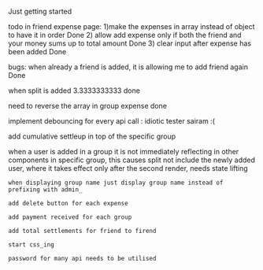 Just getting started

todo in friend expense page:
1)make the expenses in array instead of object to have it in order  Done
2) allow add expense only if both the friend and your money sums up to total amount Done
3) clear input after expense has been added Done 


bugs:
when already a friend is added, it is allowing me to add friend again Done


when split is added 3.3333333333 done

need to reverse the array in group expense done

implement debouncing for every api call : idiotic tester sairam :(

add cumulative settleup in top of the specific group

when a user is added in a group it is not immediately reflecting in other components in specific group, this causes split not include the newly added user, where it takes effect only after the second render, needs state lifting


    when displaying group name just display group name instead of prefixing with admin_

    add delete button for each expense

    add payment received for each group

    add total settlements for friend to firend 

    start css_ing

    password for many api needs to be utilised